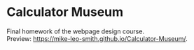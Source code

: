 # Calculator Museum
Final homework of the webpage design course.<br/>
Preview: https://mike-leo-smith.github.io/Calculator-Museum/.
